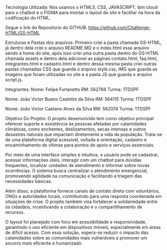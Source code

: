Tecnologia Utilizada:
Nós usamos o HTML5, CSS, JAVASCRIPT, ibm cloud para o chatbot e o FIGMA para montar o layout do site e facilitar na hora da codificação do HTML.

Segue o link do Repositorio do GITHUB: https://github.com/Challenge-HTML/GS-HTML

Estruturas e Pastas dos arquivos:
Primeiro criei a pasta chamada GS-HTML, já dentro dela criei o arquivo README.MD e o index.html esse arquivo sendo a home do site, após isso criei uma outra pasta dentro do GS-HTML chamada assets e dentro dela adicionei as páginas contato.html, faq.html, integrantes.html e cadastro.html e dentro dessa mesma pasta criei outras pastas chamadas CSS que guarda o arquivo style.css, IMG que guarda as imagens que foram utilizadas no site e a pasta JS que guarda o arquivo script.js.

Integrantes:
Nome: Felipe Furlanetto
RM: 562766
Turma: 1TDSPF

Nome: João Victor Bueno Castelini da Silva
RM: 564115
Turma: 1TDSPF

Nome: João Victor Caetano Alves da Silva
RM: 562074
Turma: 1TDSPF

Objetivo Do Projeto:
O projeto desenvolvido tem como objetivo principal oferecer suporte e assistência às pessoas afetadas por calamidades climáticas, como enchentes, deslizamentos, secas intensas e outros desastres naturais que impactam diretamente a vida da população. Trata-se de uma plataforma digital acessível, voltada à orientação, cadastro e encaminhamento de vítimas para pontos de apoio e serviços essenciais.

Por meio de uma interface simples e intuitiva, o usuário pode se cadastrar, acessar informações úteis, interagir com um chatbot para dúvidas frequentes, localizar unidades de atendimento e informar sobre novas ocorrências. O sistema busca centralizar o atendimento emergencial, promovendo agilidade na comunicação e facilitando a triagem das necessidades básicas.

Além disso, a plataforma fornece canais de contato direto com voluntários, ONGs e autoridades locais, contribuindo para uma resposta coordenada em situações de crise. O projeto também visa fortalecer a solidariedade entre os cidadãos, incentivando a colaboração e o compartilhamento de recursos.

O layout foi planejado com foco em acessibilidade e responsividade, garantindo o uso eficiente em dispositivos móveis, especialmente em áreas de difícil acesso. Com essa solução, espera-se reduzir o impacto das calamidades sobre as comunidades mais vulneráveis e promover um socorro mais eficiente e humanizado.